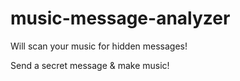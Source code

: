 # music-message-analyzer

Will scan your music for hidden messages!

Send a secret message & make music!
